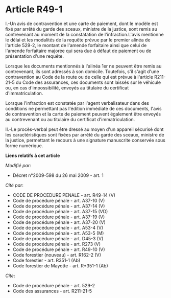 # Article R49-1

I.-Un avis de contravention et une carte de paiement, dont le modèle est fixé par arrêté du garde des sceaux, ministre de la
justice, sont remis au contrevenant au moment de la constatation de l'infraction.L'avis mentionne le délai et les modalités
de la requête prévue par le premier alinéa de l'article 529-2, le montant de l'amende forfaitaire ainsi que celui de l'amende
forfaitaire majorée qui sera due à défaut de paiement ou de présentation d'une requête. 

Lorsque les documents mentionnés à l'alinéa 1er ne peuvent être remis au contrevenant, ils sont adressés à son domicile.
Toutefois, s'il s'agit d'une contravention au Code de la route ou de celle qui est prévue à l'article R211-21-5 du Code des
assurances, ces documents sont laissés sur le véhicule ou, en cas d'impossibilité, envoyés au titulaire du certificat
d'immatriculation. 

Lorsque l'infraction est constatée par l'agent verbalisateur dans des conditions ne permettant pas l'édition immédiate de ces
documents, l'avis de contravention et la carte de paiement peuvent également être envoyés au contrevenant ou au titulaire du
certificat d'immatriculation. 

II.-Le procès-verbal peut être dressé au moyen d'un appareil sécurisé dont les caractéristiques sont fixées par arrêté du
garde des sceaux, ministre de la justice, permettant le recours à une signature manuscrite conservée sous forme numérique.

**Liens relatifs à cet article**

_Modifié par_:

  - Décret n°2009-598 du 26 mai 2009 - art. 1

_Cité par_:

  - CODE DE PROCEDURE PENALE - art. R49-14 (V)
  - Code de procédure pénale - art. A37-10 (V)
  - Code de procédure pénale - art. A37-14 (V)
  - Code de procédure pénale - art. A37-15 (VD)
  - Code de procédure pénale - art. A37-19 (V)
  - Code de procédure pénale - art. A37-20 (V)
  - Code de procédure pénale - art. A53-4 (V)
  - Code de procédure pénale - art. A53-5 (M)
  - Code de procédure pénale - art. D45-3 (V)
  - Code de procédure pénale - art. R273 (V)
  - Code de procédure pénale - art. R49-10 (V)
  - Code forestier (nouveau) - art. R162-2 (V)
  - Code forestier - art. R351-1 (Ab)
  - Code forestier de Mayotte - art. R*351-1 (Ab)

_Cite_:

  - Code de procédure pénale - art. 529-2
  - Code des assurances - art. R211-21-5
